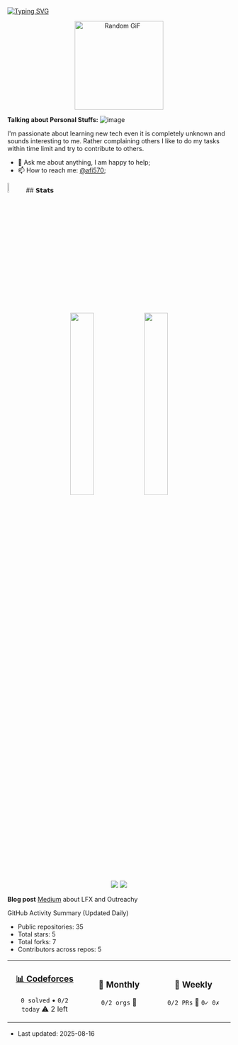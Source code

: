 
<a href="https://github.com/drkostas">
    <img src="https://readme-typing-svg.demolab.com?font=Georgia&size=18&duration=2000&pause=100&multiline=true&width=500&height=80&lines=Hello+I'm+Asif;+%7C+Open+source+%7C+Contributor+From+Bangladesh;CLI+%7C+API+%7C+Bots+%7C+Docker++%7C+UI" alt="Typing SVG" />
</a>
<br/>
  
<p align="center">
  <img height="200" src="https://github-readme-utils.vercel.app/api/gif/anime" alt="Random GiF">
</p>
 
**Talking about Personal Stuffs:** ![image](https://64.media.tumblr.com/93edd69c8d40da06bc3675af6b7c54cf/6a4882f7400b4ba7-b9/s75x75_c1/20e244949b842a7d6add264e62b61cd731f27811.gifv)

I'm passionate about learning new tech even it is completely unknown and sounds interesting to me. Rather complaining others I like to do my tasks within time limit and try to contribute to others.
- 💬 Ask me about anything, I am happy to help;
- 📫 How to reach me: [@afi570](https://www.linkedin.com/in/afi570/);

<img src="https://github.com/images/modules/search/mona-love.png" width="7.5%">
## 𝗦𝘁𝗮𝘁𝘀
<div align="center" > 
<div>
<img src="http://github-profile-summary-cards.vercel.app/api/cards/repos-per-language?username=axif0&theme=github_dark" width="32.5%">
<img src="http://github-profile-summary-cards.vercel.app/api/cards/productive-time?username=axif0&theme=github_dark&utcOffset=8" width="32.5%">
 
</div>

 [![](https://visitcount.itsvg.in/api?id=axif0&icon=0&color=0)](https://visitcount.itsvg.in)
 ![](https://komarev.com/ghpvc/?username=axif0&color=green)
</div>
 
**Blog post** [Medium](https://medium.com/@muhamadasif570/kickstart-your-open-source-journey-a-guide-to-lfx-mentorship-outreachy-and-beyond-90dd5f0f612e) about LFX and Outreachy
 
<!-- https://github.com/feijoes/feijoes/tree/master -->

<!-- https://github.com/PabloLec/website-to-gif-->

<!-- https://user-images.githubusercontent.com/14244685/87203964-90470080-c325-11ea-97b6-2da5a6e0ddbb.gif-->


<!-- STATS:START -->
 GitHub Activity Summary (Updated Daily)

- Public repositories: 35
- Total stars: 5
- Total forks: 7
- Contributors across repos: 5

<div align="center">

<table>
<tr>
<td width="33%" align="center">

### [📊 Codeforces](https://codeforces.com/profile/asif2001)
`0 solved` • `0/2 today`
⚠️ 2 left

</td>
<td width="33%" align="center">

### 🌟 Monthly
`0/2 orgs`  🔴


</td>
<td width="33%" align="center">

### 🔄 Weekly
`0/2 PRs`  🔴
`0✓ 0✗`

</td>
</tr>
</table>

</div>

- Last updated: 2025-08-16

<!-- STATS:END -->